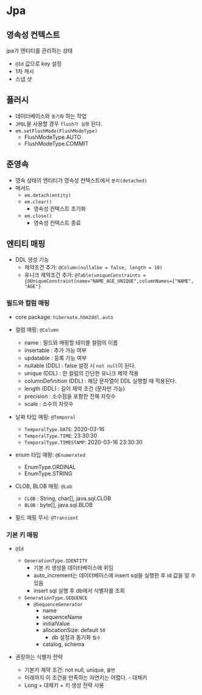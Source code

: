 # Jpa

## 영속성 컨텍스트
jpa가 엔티티를 관리하는 상태

- `@Id` 값으로 key 설정
- 1차 캐시
- 스냅 샷
    

## 플러시

- 데이터베이스와 `동기화` 하는 작업
- `JPQL`을 사용할 경우 `flush가 실행` 된다.
- `em.setFlushMode(FlushModeType)`
    * FlushModeType.AUTO
    * FlushModeType.COMMIT


## 준영속

- 영속 상태의 엔티티가 영속성 컨텍스트에서 `분리(detached)`
- 메서드
    - `em.detach(entity)`
    - `em.clear()`
        * 영속성 컨텍스트 초기화
    - `em.close()`
        * 영속성 컨텍스트 종료
    


## 엔티티 매핑

- DDL 생성 기능
    * 제약조건 추가: `@Column(nullalbe = false, length = 10)`
    * 유니크 제약조건 추가: `@Table(uniqueConstraints = {@UniqueConstraint(name="NAME_AGE_UNIQUE",columnNames={"NAME", "AGE"}`
    
### 필드와 컬럼 매핑

- core package: `hibernate.hbm2ddl.auto`
- 컬럼 매핑: `@Column`
    * name : 필드와 매핑할 테이블 컬럼의 이름
    * insertable : 추가 가능 여부
    * updatable : 등록 가능 여부 
    * nullable (DDL) : false 설정 시 `not null`이 된다.
    * unique (DDL) : 한 컬럼의 간단한 유니크 제약 적용 
    * columnDefinition (DDL) : 해당 문자열이 DDL 실행할 때 적용된다.
    * length (DDL) : 길이 제약 조건 (문자만 가능)
    * precision : 소수점을 포함한 전체 자릿수
    * scale : 소수의 자릿수
      
- 날짜 타입 매핑: `@Temporal`
    * `TemporalType.DATE`: 2020-03-16
    * `TemporalType.TIME`: 23:30:30
    * `TemporalType.TIMESTAMP`: 2020-03-16 23:30:30
    
- enum 타입 매핑: `@Enumerated`
    * EnumType.ORDINAL
    * EnumType.STRING
- CLOB, BLOB 매핑: `@Lob`
    * `CLOB` : String, char[], java.sql.CLOB
    * `BLOB` : byte[], java.sql.BLOB
    
- 필드 매핑 무시: `@Transient`


### 기본 키 매핑

- `@Id`
    * `GenerationType.IDENTITY`
        + 기본 키 생성을 데이터베이스에 위임
        + auto_increment는 데이터베이스에 insert sql을 실행한 후 id 값을 알 수 있음
        + insert sql 실행 후 db에서 식별자를 조회
    * `GenerationType.SEQUENCE`
        + `@SequenceGenerator`
            - name
            - sequenceName
            - initialValue
            - allocationSize: default `50`
                * db 설정과 동기화 `필수`
            - catalog, schema
    
- 권장하는 식별자 전략
    * 기본키 제약 조건: not null, unique, `불변`
    * 미래까지 이 조건을 만족하는 자연키는 어렵다. - 대체키
    * Long + 대체키 + 키 생성 전략 사용
    

